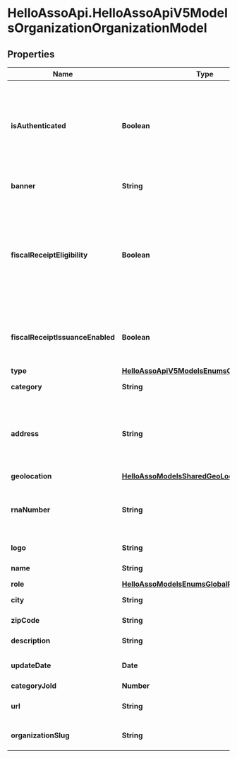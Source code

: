 # HelloAssoApi.HelloAssoApiV5ModelsOrganizationOrganizationModel

## Properties

Name | Type | Description | Notes
------------ | ------------- | ------------- | -------------
**isAuthenticated** | **Boolean** | The organization is authenticated. Property returned only when asked by an organization admin. | [optional] 
**banner** | **String** | The organization banner | [optional] 
**fiscalReceiptEligibility** | **Boolean** | The organism can issue fiscal receipts (type ok and has not deactivated it)  Must configure it and be authenticated to become enabled | [optional] 
**fiscalReceiptIssuanceEnabled** | **Boolean** | The organism is eligible, has set up his options, and is authenticated. | [optional] 
**type** | [**HelloAssoApiV5ModelsEnumsOrganizationType**](HelloAssoApiV5ModelsEnumsOrganizationType.md) |  | [optional] 
**category** | **String** | Organization category label | [optional] 
**address** | **String** | Organization Address (for authorized applications or if authorized by the organization) | [optional] 
**geolocation** | [**HelloAssoModelsSharedGeoLocation**](HelloAssoModelsSharedGeoLocation.md) |  | [optional] 
**rnaNumber** | **String** | Unique identifier assigned when creating the association | [optional] 
**logo** | **String** | Logo of organization | [optional] 
**name** | **String** | Name of organization | [optional] 
**role** | [**HelloAssoModelsEnumsGlobalRole**](HelloAssoModelsEnumsGlobalRole.md) |  | [optional] 
**city** | **String** | Organization city | [optional] 
**zipCode** | **String** | Organization zip code | [optional] 
**description** | **String** | Organization description | [optional] 
**updateDate** | **Date** | Last update date of the organization | [optional] 
**categoryJoId** | **Number** |  | [optional] 
**url** | **String** | The organization url | [optional] 
**organizationSlug** | **String** | The organization slug | [optional] 



